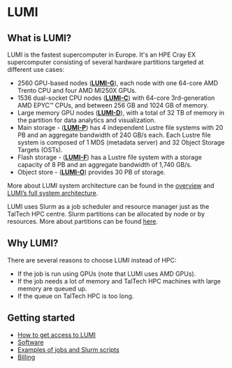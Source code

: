 # LUMI

## What is LUMI?

LUMI is the fastest supercomputer in Europe. It's an HPE Cray EX supercomputer consisting of several hardware partitions targeted at different use cases:

- 2560 GPU-based nodes ([**LUMI-G**](https://docs.lumi-supercomputer.eu/hardware/lumig/)), each node with one 64-core AMD Trento CPU and four AMD MI250X GPUs.
- 1536 dual-socket CPU nodes ([**LUMI-C**](https://docs.lumi-supercomputer.eu/hardware/lumic/)) with 64-core 3rd-generation AMD EPYC™ CPUs, and between 256 GB and 1024 GB of memory.
- Large memory GPU nodes ([**LUMI-D**](https://docs.lumi-supercomputer.eu/hardware/lumid/)), with a total of 32 TB of memory in the partition for data analytics and visualization.
- Main storage - ([**LUMI-P**](https://docs.lumi-supercomputer.eu/storage/parallel-filesystems/lumip/)) has 4 independent Lustre file systems with 20 PB and an aggregate bandwidth of 240 GB/s each. Each Lustre file system is composed of 1 MDS (metadata server) and 32 Object Storage Targets (OSTs).
- Flash storage - ([**LUMI-F**](https://docs.lumi-supercomputer.eu/storage/parallel-filesystems/lumif/)) has a Lustre file system with a storage capacity of 8 PB and an aggregate bandwidth of 1,740 GB/s.
- Object store - ([**LUMI-O**](https://docs.lumi-supercomputer.eu/storage/lumio/)) provides 30 PB of storage.

More about LUMI system architecture can be found in the [overview](https://docs.lumi-supercomputer.eu/hardware/) and [LUMI’s full system architecture](https://www.lumi-supercomputer.eu/lumis-full-system-architecture-revealed/).

LUMI uses Slurm as a job scheduler and resource manager just as the TalTech HPC centre. Slurm partitions can be allocated by node or by resources. More about partitions can be found [here](https://docs.lumi-supercomputer.eu/runjobs/scheduled-jobs/partitions/).

## Why LUMI?

There are several reasons to choose LUMI instead of HPC:

- If the job is run using GPUs (note that LUMI uses AMD GPUs).
- If the job needs a lot of memory and TalTech HPC machines with large memory are queued up.
- If the queue on TalTech HPC is too long.

## Getting started

- [How to get access to LUMI](/access/lumi-start)
- [Software](/access/lumi-software)
- [Examples of jobs and Slurm scripts](/access/lumi-examples)
- [Billing](/#billing)
